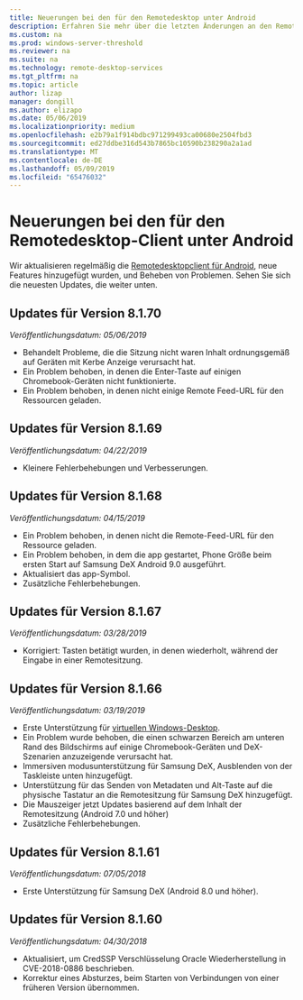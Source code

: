 ```yaml
---
title: Neuerungen bei den für den Remotedesktop unter Android
description: Erfahren Sie mehr über die letzten Änderungen an den Remotedesktopclient für Android
ms.custom: na
ms.prod: windows-server-threshold
ms.reviewer: na
ms.suite: na
ms.technology: remote-desktop-services
ms.tgt_pltfrm: na
ms.topic: article
author: lizap
manager: dongill
ms.author: elizapo
ms.date: 05/06/2019
ms.localizationpriority: medium
ms.openlocfilehash: e2b79a1f914bdbc971299493ca00680e2504fbd3
ms.sourcegitcommit: ed27ddbe316d543b7865bc10590b238290a2a1ad
ms.translationtype: MT
ms.contentlocale: de-DE
ms.lasthandoff: 05/09/2019
ms.locfileid: "65476032"
---
```

# <a name="whats-new-for-the-remote-desktop-client-on-android"></a>Neuerungen bei den für den Remotedesktop-Client unter Android

Wir aktualisieren regelmäßig die [Remotedesktopclient für Android](remote-desktop-android.md), neue Features hinzugefügt wurden, und Beheben von Problemen. Sehen Sie sich die neuesten Updates, die weiter unten.

## <a name="updates-for-version-8170"></a>Updates für Version 8.1.70

*Veröffentlichungsdatum: 05/06/2019*

- Behandelt Probleme, die die Sitzung nicht waren Inhalt ordnungsgemäß auf Geräten mit Kerbe Anzeige verursacht hat.
- Ein Problem behoben, in denen die Enter-Taste auf einigen Chromebook-Geräten nicht funktionierte.
- Ein Problem behoben, in denen nicht einige Remote Feed-URL für den Ressourcen geladen.

## <a name="updates-for-version-8169"></a>Updates für Version 8.1.69

*Veröffentlichungsdatum: 04/22/2019*

- Kleinere Fehlerbehebungen und Verbesserungen.

## <a name="updates-for-version-8168"></a>Updates für Version 8.1.68

*Veröffentlichungsdatum: 04/15/2019*

- Ein Problem behoben, in denen nicht die Remote-Feed-URL für den Ressource geladen.
- Ein Problem behoben, in dem die app gestartet, Phone Größe beim ersten Start auf Samsung DeX Android 9.0 ausgeführt.
- Aktualisiert das app-Symbol.
- Zusätzliche Fehlerbehebungen.

## <a name="updates-for-version-8167"></a>Updates für Version 8.1.67

*Veröffentlichungsdatum: 03/28/2019*

- Korrigiert: Tasten betätigt wurden, in denen wiederholt, während der Eingabe in einer Remotesitzung.

## <a name="updates-for-version-8166"></a>Updates für Version 8.1.66

*Veröffentlichungsdatum: 03/19/2019*

- Erste Unterstützung für [virtuellen Windows-Desktop](https://aka.ms/wvd).
- Ein Problem wurde behoben, die einen schwarzen Bereich am unteren Rand des Bildschirms auf einige Chromebook-Geräten und DeX-Szenarien anzuzeigende verursacht hat.
- Immersiven modusunterstützung für Samsung DeX, Ausblenden von der Taskleiste unten hinzugefügt.
- Unterstützung für das Senden von Metadaten und Alt-Taste auf die physische Tastatur an die Remotesitzung für Samsung DeX hinzugefügt.
- Die Mauszeiger jetzt Updates basierend auf dem Inhalt der Remotesitzung (Android 7.0 und höher)
- Zusätzliche Fehlerbehebungen.

## <a name="updates-for-version-8161"></a>Updates für Version 8.1.61

*Veröffentlichungsdatum: 07/05/2018*

- Erste Unterstützung für Samsung DeX (Android 8.0 und höher).

## <a name="updates-for-version-8160"></a>Updates für Version 8.1.60

*Veröffentlichungsdatum: 04/30/2018*

- Aktualisiert, um CredSSP Verschlüsselung Oracle Wiederherstellung in CVE-2018-0886 beschrieben.
- Korrektur eines Absturzes, beim Starten von Verbindungen von einer früheren Version übernommen.
